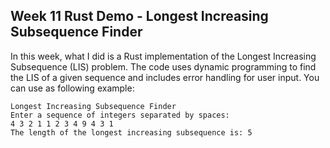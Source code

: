 ## Week 11 Rust Demo - Longest Increasing Subsequence Finder

In this week, what I did is a Rust implementation of the Longest Increasing Subsequence (LIS) problem. The code uses dynamic programming to find the LIS of a given sequence and includes error handling for user input. You can use as following example:

```
Longest Increasing Subsequence Finder
Enter a sequence of integers separated by spaces:
4 3 2 1 1 2 3 4 9 4 3 1
The length of the longest increasing subsequence is: 5
```